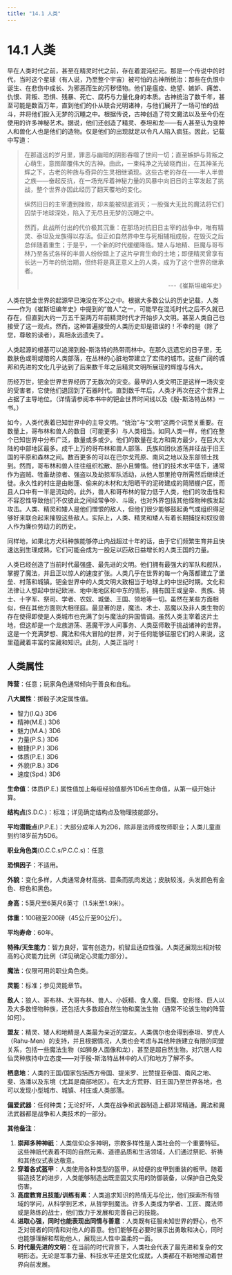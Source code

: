 ```yaml
---
title: "14.1 人类"
---
```

# 14.1 人类

早在人类时代之前，甚至在精灵时代之前，存在着混沌纪元。那是一个传说中的时代，当时这个星球（有人说，乃至整个宇宙）被可怕的古神所统治：那些在仇恨中诞生、在悲伤中成长、为邪恶而生的污秽怪物。他们是瘟疫、绝望、嫉妒、痛苦、仇恨、背叛、恐惧、残暴、死亡、腐朽与力量化身的本质。古神统治了数千年，甚至可能是数百万年，直到他们的仆从联合光明诸神，与他们展开了一场可怕的战斗，并将他们投入无梦的沉睡之中。根据传说，古神创造了符文魔法以及至今仍在使用的许多神秘艺术。据说，他们还创造了精灵、泰坦和龙——有人甚至认为变种人和兽化人也是他们的造物。仅是他们的出现就足以令凡人陷入疯狂。因此，记载中写道：

> 在那遥远的岁月里，罪恶与幽暗的阴影吞噬了世间一切；直至嫉妒与背叛之心萌生，意图颠覆伟大的古神。由此，一束纯净之光破晓而出，在其神圣光辉之下，古老的种族与奇异的生灵相继涌现。这些古老的存在——半人半兽之族——奋起反抗，在一场充斥着神秘力量的风暴中向旧日的主宰发起了挑战，整个世界亦因此经历了翻天覆地的变化。
>
> 纵然旧日的主宰遭到挫败，却未能被彻底消灭；一股强大无比的魔法将它们囚禁于地球深处，陷入了无尽且无梦的沉睡之中。
>
> 然而，此战所付出的代价极其沉重：在那场对抗旧日主宰的战争中，唯有精灵、泰坦及龙族得以存活。但正如自然界中生与死相辅相成般，在毁灭之后总伴随着重生；于是乎，一个新的时代缓缓降临。矮人与地精、巨魔与哥布林乃至各式各样的半兽人纷纷踏上了这片孕育生命的土地；即便精灵曾享有长达一万年的统治期，但终将是真正意义上的人类，成为了这个世界的继承者。
>
>  <p align=right> ---《崔斯坦编年史》</p>

人类在钯金世界的起源早已淹没在不公之中。根据大多数公认的历史记载，人类——作为《崔斯坦编年史》中提到的“兽人”之一，可能早在混沌时代之后不久就已存在，但直到大约一万五千至两万年前精灵时代才开始步入文明。甚至人类自己也接受了这一观点。然而，这种普遍接受的人类历史却是错误的！不幸的是（除了您，尊敬的读者），真相永远遗失了。

人类起源的根基可以追溯到殷-斯洛特的热带雨林中。在那久远遗忘的日子里，无数肤色或明或暗的人类部落，在丛林的心脏地带建立了宏伟的城市。这些广阔的城邦和先进的文化几乎达到了后来数千年之后精灵文明所展现的辉煌与伟大。

历经万世，钯金世界世界经历了无数次的灾变。最早的人类文明正是这样一场灾变的受害者，它使他们退回到了石器时代。直到数千年后，人类才再次在这个世界上占据了主导地位。（详情请参阅本书中的钯金世界时间线以及《殷-斯洛特丛林》一书。）

如今，人类代表着已知世界中的主导文明。“统治”与“文明”这两个词至关重要。在数量上，哥布林和兽人的数目（可能更多）与人类相当。如同人类一样，他们在整个已知世界中分布广泛，数量或多或少。他们的数量在北方和南方最少，在巨大大陆的中部地区最多。成千上万的哥布林和兽人部落、氏族和团伙游荡并征战于旧王国的平原和森林之间。数百更多的可以在巴尔戈荒原、南风之地以及东部领土找到。然而，哥布林和兽人往往组织松散、胆小且懒惰。他们的技术水平低下，通常作为盗贼、牲畜劫掠者、强盗以及劫掠军队活动，从他人那里抢夺所需然后继续迁徙。永久性的村庄是由帐篷、偷来的木材和太阳晒干的泥砖建成的简陋棚户区，而且人口中有一半是流动的。此外，兽人和哥布林的智力低于人类，他们的攻击性和不容忍性导致他们不仅彼此之间经常争吵、斗殴，也对外界包括其他怪物种族发起攻击。人类、精灵和矮人是他们憎恨的敌人，但他们很少能够鼓起勇气或组织得足够好来联合起来摧毁这些敌人。实际上，人类、精灵和矮人有着长期捕捉和奴役兽人作为廉价劳动力的历史。

同样地，如果北方犬科种族能够停止内战超过十年的话，由于它们频繁生育并且快速达到生理成熟，它们可能会成为一股足以匹敌日益增长的人类王国的力量。

人类已经创造了当前时代最强盛、最先进的文明。他们拥有最强大的军队和舰队，掌握了魔法，并且正以惊人的速度扩张。人类几乎在世界的每一个角落都建立了堡垒、村落和城镇。钯金世界中的人类文明大致相当于地球上的中世纪时期。文化和法律让人想起中世纪欧洲、地中海地区和中东的情形，拥有国王或皇帝、贵族、骑士、十字军、祭司、学者、农奴、城堡、王国、领地等一切。虽然在某些方面相似，但在其他方面则大相径庭。最显著的是，魔法、术士、恶魔以及非人类生物的存在使得即使是人类城市也充满了剑与魔法的异国情调。虽然人类主宰着这片土地，但这却是一个龙族游荡、恶魔干涉人间事务、人类巫师敢于挑战诸神的世界。这是一个充满梦想、魔法和伟大冒险的世界，对于任何能够征服它们的人来说，这里蕴藏着丰富的宝藏和知识。此刻，人类正当时！

## 人类属性


**阵营**：任意；玩家角色通常倾向于善良和自私。

**八大属性**：掷骰子决定属性值。

- 智力(I.Q.) 3D6
- 精神(M.E.) 3D6
- 魅力(M.A.) 3D6
- 力量(P.S.) 3D6
- 敏捷(P.P.) 3D6
- 体质(P.E.) 3D6
- 外貌(P.B.) 3D6
- 速度(Spd.) 3D6

**生命值**：体质(P.E.) 属性值加上每级经验值额外1D6点生命值，从第一级开始计算。

**结构点**(S.D.C.)：标准；详见确定结构点及物理技能部分。

**平均潜能点**(P.P.E.)：大部分成年人为2D6，除非是法师或牧师职业；人类儿童直到约18岁前为5D6。

**职业角色类**(O.C.C.s/P.C.C.s)：任意

**恐惧因子**：不适用。

**外貌**：变化多样，人类通常身材高挑、苗条而肌肉发达；皮肤较浅，头发颜色有金色、棕色和黑色。

**身高**：5英尺至6英尺6英寸（1.5米至1.9米）。

**体重**：100磅至200磅（45公斤至90公斤）。

**平均寿命**：60年。

**特殊/天生能力**：智力良好，富有创造力，机智且适应性强。人类还展现出相对较高的心灵能力比例（详见确定心灵能力部分）。

**魔法**：仅限可用的职业角色类。

**灵能**：标准；参见灵能章节。

**敌人**：狼人、哥布林、大哥布林、兽人、小妖精、食人魔、巨魔、变形怪、巨人以及大多数怪物种族，还包括大多数超自然生物和魔法生物（通常不论该生物的阵营如何）。

**盟友**：精灵、矮人和地精是人类最为亲近的盟友。人类偶尔也会得到泰坦、罗虎人（Rahu-Men）的支持，并且根据情况，人类也会考虑与其他种族建立有限的同盟关系，包括一些魔法生物（如狮身人面像和龙），甚至是超自然生物。对穴居人和仙灵种族持中立态度——对于殷-斯洛特丛林中的人们和地方了解不多。

**栖息地**：人类的王国/国家包括西方帝国、提米罗、比赞提亚帝国、南风之地、斐、洛潘以及东境（尤其是南部地区）。在大北方荒野、旧王国乃至世界各地，也可以发现小型城市、城镇、村庄或人类部落。

**偏爱武器**：任何种类；无论好坏，人类在战争和武器制造上都非常精通。魔法和魔法武器都是战争和人类技术的一部分。

**其他备注**：

1. **崇拜多种神祇**：人类信仰众多神明，宗教多样性是人类社会的一个重要特征。这些神祇代表着不同的自然元素、道德品质和生活领域，人们通过祭祀、祈祷和其他仪式表达敬意。
2. **穿着各式盔甲**：人类使用各种类型的盔甲，从轻便的皮甲到重装的板甲。随着锻造技艺的进步，人类能够制造出既坚固又实用的防御装备，以保护自己免受伤害。
3. **高度教育且技能/训练有素**：人类追求知识的热情无与伦比，他们探索所有领域的学问，从科学到艺术，从哲学到魔法。许多人类成为学者、工匠、魔法师或是熟练的战士，他们致力于发展和完善自己的技能。
4. **进取心强，同时也能表现出同情与善意**：人类既有征服未知世界的野心，也不乏对弱者的同情和对他人的善意。他们能够在必要时展示出勇敢和决心，同时也能够理解和帮助他人，展现出人性中温柔的一面。
5. **时代最先进的文明**：在当前的时代背景下，人类社会代表了最先进和复杂的文明形态。无论是军事力量、科技水平还是文化成就，人类都在不断地推动着世界向前发展。
